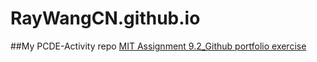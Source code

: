 # RayWangCN.github.io

##My PCDE-Activity repo
<a href = "https://github.com/RayWangCN/PCDE-Activity-9.1"> MIT Assignment 9.2_Github portfolio exercise </a>
